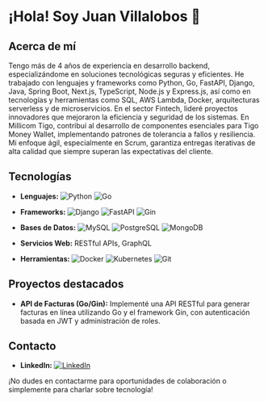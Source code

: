 # ¡Hola! Soy Juan Villalobos 👋

## Acerca de mí

Tengo más de 4 años de experiencia en desarrollo backend, especializándome en soluciones tecnológicas seguras y eficientes. He trabajado con lenguajes y frameworks como Python, Go, FastAPI, Django, Java, Spring Boot, Next.js, TypeScript, Node.js y Express.js, así como en tecnologías y herramientas como SQL, AWS Lambda, Docker, arquitecturas serverless y de microservicios. En el sector Fintech, lideré proyectos innovadores que mejoraron la eficiencia y seguridad de los sistemas. En Millicom Tigo, contribuí al desarrollo de componentes esenciales para Tigo Money Wallet, implementando patrones de tolerancia a fallos y resiliencia. Mi enfoque ágil, especialmente en Scrum, garantiza entregas iterativas de alta calidad que siempre superan las expectativas del cliente.

## Tecnologías
- **Lenguajes:** 
  ![Python](https://img.shields.io/badge/-Python-blue?style=flat-square&logo=python&logoColor=white)
  ![Go](https://img.shields.io/badge/-Go-00ADD8?style=flat-square&logo=go&logoColor=white)

- **Frameworks:** 
  ![Django](https://img.shields.io/badge/-Django-darkgreen?style=flat-square&logo=django&logoColor=white)
  ![FastAPI](https://img.shields.io/badge/-FastAPI-green?style=flat-square&logo=fastapi&logoColor=white)
  ![Gin](https://img.shields.io/badge/-Gin-00ADD8?style=flat-square&logo=go&logoColor=white)

- **Bases de Datos:** 
  ![MySQL](https://img.shields.io/badge/-MySQL-blue?style=flat-square&logo=mysql&logoColor=white)
  ![PostgreSQL](https://img.shields.io/badge/-PostgreSQL-blue?style=flat-square&logo=postgresql&logoColor=white)
  ![MongoDB](https://img.shields.io/badge/-MongoDB-green?style=flat-square&logo=mongodb&logoColor=white)

- **Servicios Web:** RESTful APIs, GraphQL

- **Herramientas:** 
  ![Docker](https://img.shields.io/badge/-Docker-blue?style=flat-square&logo=docker&logoColor=white)
  ![Kubernetes](https://img.shields.io/badge/-Kubernetes-blue?style=flat-square&logo=kubernetes&logoColor=white)
  ![Git](https://img.shields.io/badge/-Git-black?style=flat-square&logo=git&logoColor=white)

## Proyectos destacados
- **API de Facturas (Go/Gin):** 
  Implementé una API RESTful para generar facturas en línea utilizando Go y el framework Gin, con autenticación basada en JWT y administración de roles.

## Contacto
- **LinkedIn:** 
  [![LinkedIn](https://img.shields.io/badge/-Juan%20J.%20Villalobos-blue?style=flat-square&logo=linkedin&logoColor=white)](https://www.linkedin.com/in/jjvnz/)

¡No dudes en contactarme para oportunidades de colaboración o simplemente para charlar sobre tecnología!

